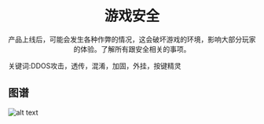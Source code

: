 <h1 align="center">游戏安全</h1>
<p align="center">产品上线后，可能会发生各种作弊的情况，这会破坏游戏的环境，影响大部分玩家的体验。了解所有跟安全相关的事项。</p>
<p">关键词:DDOS攻击，透传，混淆，加固，外挂，按键精灵</p>

## 图谱
![alt text](https://github.com/gonglei007/GameDevMind/blob/main/exports/8.1.游戏安全.png?raw=true)
